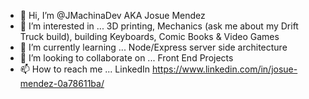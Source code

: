 - 👋 Hi, I’m @JMachinaDev AKA Josue Mendez
- 👀 I’m interested in ... 3D printing, Mechanics (ask me about my Drift Truck build), building Keyboards, Comic Books & Video Games
- 🌱 I’m currently learning ... Node/Express server side architecture
- 💞️ I’m looking to collaborate on ... Front End Projects
- 📫 How to reach me ... LinkedIn https://www.linkedin.com/in/josue-mendez-0a78611ba/

<!---
JMachinaDev/JMachinaDev is a ✨ special ✨ repository because its `README.md` (this file) appears on your GitHub profile.
You can click the Preview link to take a look at your changes.
--->
